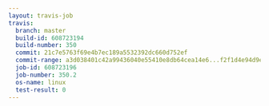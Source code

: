 ```yaml
---
layout: travis-job
travis:
  branch: master
  build-id: 608723194
  build-number: 350
  commit: 21c7e5763f69e4b7ec189a5532392dc660d752ef
  commit-range: a3d038401c42a99436040e55410e8db64cea14e6...f2f1d4e94d9eb01e680dfbc15109f5e4fa920117
  job-id: 608723196
  job-number: 350.2
  os-name: linux
  test-result: 0
---
```

